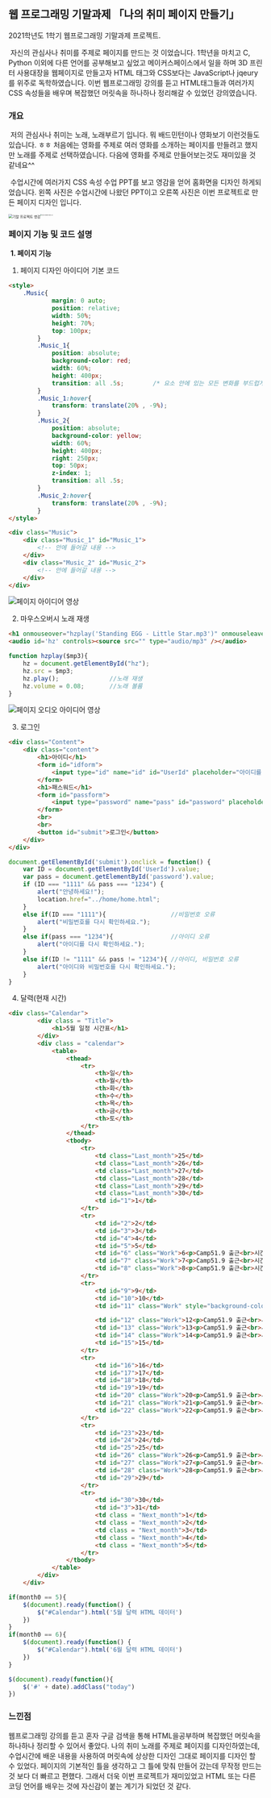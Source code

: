 ## 웹 프로그래밍 기말과제 「나의 취미 페이지 만들기」

 2021학년도 1학기 웹프로그래밍 기말과제 프로젝트. 

​	자신의 관심사나 취미를 주제로 페이지를 만드는 것 이었습니다. 1학년을 마치고 C, Python 이외에 다른 언어를 공부해보고 싶었고 메이커스페이스에서 일을 하며 3D 프린터 사용대장을 웹페이지로 만들고자 HTML 태그와 CSS보다는 JavaScript나 jqeury를 위주로 독학하였습니다. 이번 웹프로그래밍 강의를 듣고 HTML태그들과 여러가지 CSS 속성들을 배우며 복잡했던 머릿속을 하나하나 정리해갈 수 있었던 강의였습니다.

### 개요

​	저의 관심사나 취미는 노래, 노래부르기 입니다. 뭐 배드민턴이나 영화보기 이런것들도 있습니다. ㅎㅎ 처음에는 영화를 주제로 여러 영화를 소개하는 페이지를 만들려고 했지만 노래를 주제로 선택하였습니다. 다음에 영화를 주제로 만들어보는것도 재미있을 것 같네요^^

​	수업시간에 여러가지 CSS 속성 수업 PPT를 보고 영감을 얻어 홈화면을 디자인 하게되었습니다. 왼쪽 사진은 수업시간에 나왔던 PPT이고 오른쪽 사진은 이번 프로젝트로 만든 페이지 디자인 입니다.

<img src="사진\기말 프로젝트 영감.png" alt="기말 프로젝트 영감" style="zoom:50%; float: left;" /><img src="사진\기말 프로젝트 화면 구성.png" alt="기말 프로젝트 화면 구성" style="zoom:16%;" />



### 페이지 기능 및 코드 설명

​	**1.  페이지 기능**

1. 페이지 디자인 아이디어 기본 코드

```html
<style>
    .Music{
            margin: 0 auto;
            position: relative;
            width: 50%;
            height: 70%;
            top: 100px;
        }
        .Music_1{
            position: absolute;
            background-color: red;
            width: 60%;
            height: 400px;  
            transition: all .5s;		/* 요소 안에 있는 모든 변화를 부드럽게 */
        }
        .Music_1:hover{
            transform: translate(20% , -9%);
        }
        .Music_2{
            position: absolute;
            background-color: yellow;
            width: 60%;
            height: 400px;
            right: 250px;
            top: 50px;
            z-index: 1;
            transition: all .5s;
        }
        .Music_2:hover{
            transform: translate(20% , -9%);
        }
</style>

<div class="Music">
    <div class="Music_1" id="Music_1">
    	<!-- 안에 들어갈 내용 -->
    </div>
    <div class="Music_2" id="Music_2">
    	<!-- 안에 들어갈 내용 -->
    </div>
</div>
```

![페이지 아이디어 영상](https://user-images.githubusercontent.com/88194064/131795312-eb7fbc32-ecde-46d3-8af6-444eec72b277.gif)

2. 마우스오버시 노래 재생

```html
<h1 onmouseover="hzplay('Standing EGG - Little Star.mp3')" onmouseleave="hzplay('')">Littel Star</h1>
<audio id='hz' controls><source src="" type="audio/mp3" /></audio>
```

```javascript
function hzplay($mp3){
    hz = document.getElementById("hz");
    hz.src = $mp3;
    hz.play();				//노래 재생
    hz.volume = 0.08;		//노래 볼륨
}
```

![페이지 오디오 아이디어 영상](https://user-images.githubusercontent.com/88194064/131795363-d7b594ee-71ea-4206-be3c-6b1a22b4128f.gif)

3. 로그인

```html
<div class="Content">
    <div class="content">
        <h1>아이디</h1>
        <form id="idform">
            <input type="id" name="id" id="UserId" placeholder="아이디를 입력해주세요...">
        </form>
        <h1>패스워드</h1>
        <form id="passform">
            <input type="password" name="pass" id="password" placeholder="비밀번호를 입력해주			세요...">
        </form>
        <br>
        <br>
        <button id="submit">로그인</button>
    </div>
</div>
```

```javascript
document.getElementById('submit').onclick = function() {
    var ID = document.getElementById('UserId').value;
    var pass = document.getElementById('password').value;
    if (ID === "1111" && pass === "1234") {
        alert("안녕하세요!");
        location.href="../home/home.html";
    }
    else if(ID === "1111"){					 //비밀번호 오류
        alert("비밀번호를 다시 확인하세요.");
    }
    else if(pass === "1234"){				 //아이디 오류
        alert("아이디를 다시 확인하세요.");
    }
    else if(ID != "1111" && pass != "1234"){ //아이디, 비밀번호 오류
        alert("아이디와 비밀번호를 다시 확인하세요.");
    }
}
```

4. 달력(현재 시간)

```html
<div class="Calendar">
        <div class = "Title">
            <h1>5월 일정 시간표</h1>
        </div>
        <div class = "calendar">
            <table>
                <thead>
                    <tr>
                        <th>일</th>
                        <th>월</th>
                        <th>화</th>
                        <th>수</th>
                        <th>목</th>
                        <th>금</th>
                        <th>토</th>
                    </tr>
                </thead>
                <tbody>
                    <tr>
                        <td class="Last_month">25</td>
                        <td class="Last_month">26</td>
                        <td class="Last_month">27</td>
                        <td class="Last_month">28</td>
                        <td class="Last_month">29</td>
                        <td class="Last_month">30</td>
                        <td id="1">1</td>
                    </tr>
                    <tr>
                        <td id="2">2</td>
                        <td id="3">3</td>
                        <td id="4">4</td>
                        <td id="5">5</td>
                        <td id="6" class="Work">6<p>Camp51.9 출근<br>시간 : 17:00 ~ 21:00</p></td>
                        <td id="7" class="Work">7<p>Camp51.9 출근<br>시간 : 16:00 ~ 20:00</p></td>
                        <td id="8" class="Work">8<p>Camp51.9 출근<br>시간 : 9:00 ~ 15:00</p></td>
                    </tr>
                    <tr>
                        <td id="9">9</td>
                        <td id="10">10</td>
                        <td id="11" class="Work" style="background-color: rgb(57, 143, 255);">11<p>신호및시스템 중간고사 <br>시간: 10:30 ~ 11:00</p></td>
```

```html
                        <td id="12" class="Work">12<p>Camp51.9 출근<br>시간 : 16:00 ~ 20:00</p></td>
                        <td id="13" class="Work">13<p>Camp51.9 출근<br>시간 : 16:00 ~ 21:00</p></td>
                        <td id="14" class="Work">14<p>Camp51.9 출근<br>시간 : 16:00 ~ 21:00</p></td>
                        <td id="15">15</td>
                    </tr>
                    <tr>
                        <td id="16">16</td>
                        <td id="17">17</td>
                        <td id="18">18</td>
                        <td id="19">19</td>
                        <td id="20" class="Work">20<p>Camp51.9 출근<br>시간 : 17:00 ~ 21:00</p></td>
                        <td id="21" class="Work">21<p>Camp51.9 출근<br>시간 : 16:00 ~ 20:00</p></td>
                        <td id="22" class="Work">22<p>Camp51.9 출근<br>시간 : 9:00 ~ 15:00</p></td>
                    </tr>
                    <tr>
                        <td id="23">23</td>
                        <td id="24">24</td>
                        <td id="25">25</td>
                        <td id="26" class="Work">26<p>Camp51.9 출근<br>시간 : 16:00 ~ 20:00</p></td>
                        <td id="27" class="Work">27<p>Camp51.9 출근<br>시간 : 16:00 ~ 21:00</p></td>
                        <td id="28" class="Work">28<p>Camp51.9 출근<br>시간 : 16:00 ~ 21:00</p></td>
                        <td id="29">29</td>
                    </tr>
                    <tr>
                        <td id="30">30</td>
                        <td id="3">31</td>
                        <td class = "Next_month">1</td>
                        <td class = "Next_month">2</td>
                        <td class = "Next_month">3</td>
                        <td class = "Next_month">4</td>
                        <td class = "Next_month">5</td>
                    </tr>
                </tbody>
            </table>
        </div>
    </div>
```

```javascript
if(month0 == 5){
    $(document).ready(function() {
        $("#Calendar").html('5월 달력 HTML 데이터')
    })
}
if(month0 == 6){
    $(document).ready(function() {
        $("#Calendar").html('6월 달력 HTML 데이터')
    })
}
```

```javascript
$(document).ready(function(){
    $('#' + date).addClass("today")
})
```



### 느낀점

 웹프로그래밍 강의를 듣고 혼자 구글 검색을 통해 HTML을공부하며 복잡했던 머릿속을 하나하나 정리할 수 있어서 좋았다. 나의 취미 노래를 주제로 페이지를 디자인하였는데, 수업시간에 배운 내용을 사용하여 머릿속에 상상한 디자인 그대로 페이지를 디자인 할 수 있었다. 페이지의 기본적인 틀을 생각하고 그 틀에 맞춰 만들어 갔는데 무작정 만드는 것 보다 더 빠르고 편했다. 그래서 더욱 이번 프로젝트가 재미있었고 HTML 또는 다른 코딩 언어를 배우는 것에 자신감이 붙는 계기가 되었던 것 같다. 
